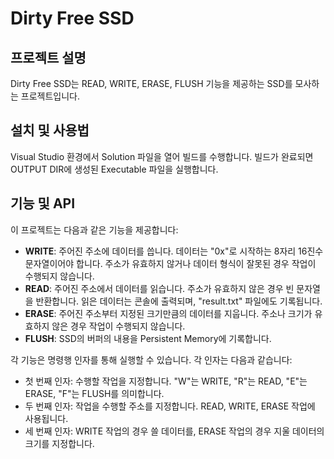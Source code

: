 # Dirty Free SSD

## 프로젝트 설명
Dirty Free SSD는 READ, WRITE, ERASE, FLUSH 기능을 제공하는 SSD를 모사하는 프로젝트입니다.

## 설치 및 사용법
Visual Studio 환경에서 Solution 파일을 열어 빌드를 수행합니다. 빌드가 완료되면 OUTPUT DIR에 생성된 Executable 파일을 실행합니다.

## 기능 및 API
이 프로젝트는 다음과 같은 기능을 제공합니다:

- **WRITE**: 주어진 주소에 데이터를 씁니다. 데이터는 "0x"로 시작하는 8자리 16진수 문자열이어야 합니다. 주소가 유효하지 않거나 데이터 형식이 잘못된 경우 작업이 수행되지 않습니다.
- **READ**: 주어진 주소에서 데이터를 읽습니다. 주소가 유효하지 않은 경우 빈 문자열을 반환합니다. 읽은 데이터는 콘솔에 출력되며, "result.txt" 파일에도 기록됩니다.
- **ERASE**: 주어진 주소부터 지정된 크기만큼의 데이터를 지웁니다. 주소나 크기가 유효하지 않은 경우 작업이 수행되지 않습니다.
- **FLUSH**: SSD의 버퍼의 내용을 Persistent Memory에 기록합니다.

각 기능은 명령행 인자를 통해 실행할 수 있습니다. 각 인자는 다음과 같습니다:

- 첫 번째 인자: 수행할 작업을 지정합니다. "W"는 WRITE, "R"는 READ, "E"는 ERASE, "F"는 FLUSH를 의미합니다.
- 두 번째 인자: 작업을 수행할 주소를 지정합니다. READ, WRITE, ERASE 작업에 사용됩니다.
- 세 번째 인자: WRITE 작업의 경우 쓸 데이터를, ERASE 작업의 경우 지울 데이터의 크기를 지정합니다.
